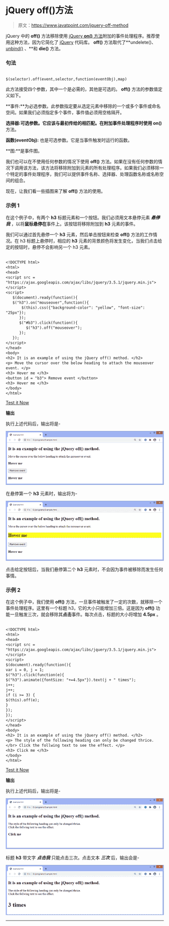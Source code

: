 # jQuery off()方法

> 原文：<https://www.javatpoint.com/jquery-off-method>

jQuery 中的 **off()** 方法移除使用 [jQuery **on()** 方法](https://www.javatpoint.com/jquery-on-method)附加的事件处理程序。推荐使用这种方法，因为它简化了 [jQuery](https://www.javatpoint.com/jquery-tutorial) 代码库。 **off()** 方法取代了**undelete()、 [unbind()](https://www.javatpoint.com/jquery-unbind-method) 、**和 **die()** 方法。

### 句法

```

$(selector).off(event,selector,function(eventObj),map)

```

此方法接受四个参数，其中一个是必需的，其他是可选的。 **off()** 方法的参数值定义如下。

**事件:**为必选参数。此参数指定要从选定元素中移除的一个或多个事件或命名空间。如果我们必须指定多个事件，事件值必须用空格隔开。

**选择器:**可选参数。它应该与最初传给**的相匹配。在附加事件处理程序时使用 on()** 方法。

**函数(eventObj):** 也是可选参数。它是当事件触发时运行的函数。

**图:**是事件图。

我们也可以在不使用任何参数的情况下使用 **off()** 方法。如果在没有任何参数的情况下调用该方法，该方法将移除附加到元素的所有处理程序。如果我们必须移除一个特定的事件处理程序，我们可以提供事件名称、选择器、处理函数名称或名称空间的组合。

现在，让我们看一些插图来了解 **off()** 方法的使用。

### 示例 1

在这个例子中，有两个 **h3** 标题元素和一个按钮。我们必须用文本悬停元素 ***悬停我*** ，以将**鼠标悬停在**事件上。该按钮将移除附加到 **h3** 元素的事件。

我们可以通过首先悬停一个 **h3** 元素，然后单击按钮来检查 **off()** 方法的工作情况。在 h3 标题上悬停时，相应的 **h3** 元素的背景颜色将发生变化，当我们点击给定的按钮时，悬停不会影响另一个 h3 元素。

```

<!DOCTYPE html>
<html>
<head>
<script src = "https://ajax.googleapis.com/ajax/libs/jquery/3.5.1/jquery.min.js"> </script>
<script>
   $(document).ready(function(){
   $("h3").on("mouseover",function(){
	   $(this).css({"background-color": "yellow", "font-size": "25px"});
      });
      $("#b3").click(function(){
         $("h3").off("mouseover");
      });
   });
</script>
</head>
<body>
<h2> It is an example of using the jQuery off() method. </h2>
<p> Move the cursor over the below heading to attach the mouseover event. </p>
<h3> Hover me </h3>
<button id = "b3"> Remove event </button>
<h3> Hover me </h3>
</body>
</html>

```

[Test it Now](https://www.javatpoint.com/oprweb/test.jsp?filename=jquery-off-method1)

**输出**

执行上述代码后，输出将是-

![jQuery off() method](img/44cc41d82d8c15422bc7ce5fd5932b0b.png)

在悬停第一个 **h3** 元素时，输出将为-

![jQuery off() method](img/940755be3667d0d6feb14bf6c3f438a9.png)

点击给定按钮后，当我们悬停第二个 **h3** 元素时，不会因为事件被移除而发生任何事情。

### 示例 2

在这个例子中，我们使用 **off()** 方法，一旦事件被触发了一定的次数，就移除一个事件处理程序。这里有一个标题 h3，它的大小只能增加三倍。这是因为 **off()** 功能一旦触发三次，就会移除其**点击**事件。每次点击，标题的大小将增加 **4.5px** 。

```

<!DOCTYPE html>
<html>
<head>
<script src = "https://ajax.googleapis.com/ajax/libs/jquery/3.5.1/jquery.min.js"> </script>
<script>
$(document).ready(function(){
var i = 0, j = 1;
$("h3").click(function(e){
$("h3").animate({fontSize: "+=4.5px"}).text(j + " times");
i++;
j++;
if (i >= 3) {
$(this).off(e);
}
});
});
</script>
</head>
<body>
<h2> It is an example of using the jQuery off() method. </h2>
<p> The style of the following heading can only be changed thrice. </br> Click the follwing text to see the effect. </p>
<h3> Click me </h3>
</body>
</html>

```

[Test it Now](https://www.javatpoint.com/oprweb/test.jsp?filename=jquery-off-method2)

**输出**

执行上述代码后，输出将是-

![jQuery off() method](img/6dffc30b093e8957a340c68a61f15c2f.png)

标题 **h3** 带文字 ***点击我*** 只能点击三次。点击文本 ***三次*** 后，输出会是-

![jQuery off() method](img/5dda8a2852013af3b7762632d2725c78.png)

* * *